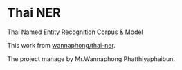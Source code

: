 # Thai NER
Thai Named Entity Recognition Corpus &amp; Model

This work from [wannaphong/thai-ner](https://github.com/wannaphong/thai-ner).

The project manage by Mr.Wannaphong Phatthiyaphaibun.

